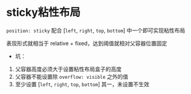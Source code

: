 # sticky粘性布局

`position: sticky` 配合 [`left`, `right`, `top`, `bottom`] 中一个即可实现粘性布局

表现形式就相当于 relative + fixed，达到阈值就相对父容器位置固定

- 坑：
1. 父容器高度必须大于设置粘性布局盒子的高度
2. 父容器不能设置除 `overflow: visible` 之外的值
3. 至少设置 [`left`, `right`, `top`, `bottom`] 其一，未设置不生效
